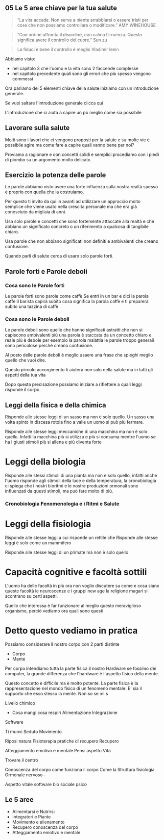 
## 05 Le 5 aree chiave per la tua salute

> “La vita accade. Non serve a niente arrabbiarsi o essere tristi per cose che non possiamo controllare o modificare.”
 >AMY WINEHOUSE

> “Con ordine affronta il disordine, con calma l’irruenza. Questo significa avere il controllo del cuore.”
> Sun zu

> La fiduci è bene il controllo è meglio 
> Vladimir lenin

Abbiamo visto:

- nel capitolo 3 che l'uomo e la vita sono 2 faccende complesse 
- nel capitolo precedente quali sono gli errori che più spesso vengono commessi 

Ora parliamo dei 5 elementi chiave della salute iniziamo con un introduzione generale.

Se vuoi saltare l'introduzione generale clicca qui 


L'introduzione che ci aiuta a capire un pò meglio come sia possibile 

## Lavorare sulla salute

Molti sono i lavori che ci vengono proposti per la salute e su molte vie è possibile agire ma come fare a capire quali vanno bene per noi?

Proviamo a ragionare e con concetti solidi e semplici procediamo con i piedi di piombo su un argomento molto delicato. 

## Esercizio la potenza delle parole

Le parole abbiamo visto avere una forte influenza sulla nostra realtà spesso è proprio con quella che la costruiamo.
 
Per questo ti invito da qui in avanti ad utilizzare un approccio molto semplice che viene usato nella crescita personale ma che era già conosciuto da migliaia di anni.

Usa solo parole e concetti che sono fortemente attaccate alla realtà e che abbiano un significato concreto o un riferimento a qualcosa di tangibile chiaro.

Usa parole che non abbiano significati non definiti e ambivalenti che creano confusione.

Quando parli di salute cerca di usare solo parole forti. 

## Parole forti e Parole deboli

### Cosa sono le Parole forti
Le parole forti sono parole come caffè
Se entri in un bar e dici la parola caffè il barista capirà subito cosa significa la parola caffè e ti preparerà subito una tazzina di caffè.

### Cosa sono le Parole deboli

Le parole deboli sono quelle che hanno significati astratti che non si capiscono ambivalenti più una parola è staccata da un concetto chiaro e reale più è debole
per esempio la parola malattia
le parole troppo generali sono pericolose perchè creano confusione.

Al posto delle parole deboli è meglio usaere una frase che spieghi meglio quello che vuoi dire.


Questo piccolo accorgimento ti aiuterà non solo nella salute ma in tutti gli aspetti della tua vita

Dopo questa precisazione possiamo iniziare a riflettere a quali leggi risponde il corpo.

 
## Leggi della fisica e della chimica

Risponde alle stesse leggi di un sasso ma non è solo quello.
Un sasso una volta spinto in discesa rotola fino a valle un uomo si può più fermare.

Risponde alle stesse leggi meccaniche di una macchina ma non è solo quello.
Infatti la macchina più si utilizza e più si consuma mentre l'uomo se ha i giusti stimoli più si allena e più diventa forte

# Leggi della biologia

Risponde alle stessi stimoli di una pianta ma non è solo quello, infatti anche l'uomo risponde agli stimoli della luce e della temperatura, la cronobiologia ci spiega che i nostri bioritmi e le nostre produzioni ormonali sono influenzati da questi stimoli, ma può fare molto di più.

### Cronobiologia Fenomenologia e i Ritmi  e Salute



# Leggi della fisiologia

Risponde alle stesse leggi a cui risponde un rettile che 
Risponde alle stesse leggi  è solo come un mammifero

Risponde alle stesse leggi di un primate ma non è solo quello

# Capacità cognitive e facoltà sottili 
L'uomo ha delle facoltà in più ora non voglio discutere su come e cosa siano queste facoltà le neuroscenze e i gruppi new age la religione magari si scontrano su certi aspetti.

Quello che interessa è far funzionare al meglio questo meraviglioso organismo, perciò vediamo ora quali sono questi 



# Detto questo vediamo in pratica 


Possiamo considerare il nostro corpo con 2 parti distinte 
- Corpo 
- Mente

Per corpo intendiamo tutta la parte fisica il nostro Hardware se fossimo dei computer, la grande differenza che l'hardware è l'aspetto fisico della mente. 

Questo concetto è difficile ma è molto potente. 
La parte fisica è la rappresentazione nel mondo fisico di un fenomeno mentale. E' sia il supporto che esso stesso la mente. Non so se mi s

Livello chimico 
- Cosa mangi cosa respiri
Alimentazione
Integrazione

Software

Ti muovi Seduto 
Movimento

Riposi natura Fisioterapia pratiche di recupero
Recupero

Atteggiamento emotivo e mentale
Pensi aspetto Vita

Trovare il centro 
 
Conoscenza del corpo come funziona il corpo
Come la Struttura fisiologia Ormonale nervoso - 


Aspetto vitale software 
bio sociale psico


## Le 5 aree
- Alimentarsi e Nutrirsi
- Integratori e Piante 
- Movimento e allenamento
- Recupero conoscenza del corpo
- Atteggiamento emotivo e mentale









<!--stackedit_data:
eyJoaXN0b3J5IjpbLTU4NTg1NDU4MiwtNjAxMTE2MzUsMTU0OT
IzNzIzNCwzOTU4MDg4MDcsOTcwMzY1Nzc4LC0xNDI3MDU3MDY3
XX0=
-->